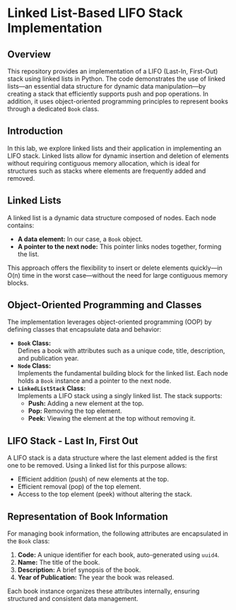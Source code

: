 # Linked List-Based LIFO Stack Implementation

## Overview
This repository provides an implementation of a LIFO (Last-In, First-Out) stack using linked lists in Python. The code demonstrates the use of linked lists—an essential data structure for dynamic data manipulation—by creating a stack that efficiently supports push and pop operations. In addition, it uses object-oriented programming principles to represent books through a dedicated `Book` class.

## Introduction
In this lab, we explore linked lists and their application in implementing an LIFO stack. Linked lists allow for dynamic insertion and deletion of elements without requiring contiguous memory allocation, which is ideal for structures such as stacks where elements are frequently added and removed.

## Linked Lists
A linked list is a dynamic data structure composed of nodes. Each node contains:
- **A data element:** In our case, a `Book` object.
- **A pointer to the next node:** This pointer links nodes together, forming the list.

This approach offers the flexibility to insert or delete elements quickly—in O(n) time in the worst case—without the need for large contiguous memory blocks.

## Object-Oriented Programming and Classes
The implementation leverages object-oriented programming (OOP) by defining classes that encapsulate data and behavior:
- **`Book` Class:**  
  Defines a book with attributes such as a unique code, title, description, and publication year.
- **`Node` Class:**  
  Implements the fundamental building block for the linked list. Each node holds a `Book` instance and a pointer to the next node.
- **`LinkedListStack` Class:**  
  Implements a LIFO stack using a singly linked list. The stack supports:
  - **Push:** Adding a new element at the top.
  - **Pop:** Removing the top element.
  - **Peek:** Viewing the element at the top without removing it.

## LIFO Stack - Last In, First Out
A LIFO stack is a data structure where the last element added is the first one to be removed. Using a linked list for this purpose allows:
- Efficient addition (push) of new elements at the top.
- Efficient removal (pop) of the top element.
- Access to the top element (peek) without altering the stack.

## Representation of Book Information
For managing book information, the following attributes are encapsulated in the `Book` class:
1. **Code:** A unique identifier for each book, auto-generated using `uuid4`.
2. **Name:** The title of the book.
3. **Description:** A brief synopsis of the book.
4. **Year of Publication:** The year the book was released.

Each book instance organizes these attributes internally, ensuring structured and consistent data management.
